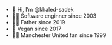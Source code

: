 - 👋 Hi, I’m @khaled-sadek
- 👨‍💻 Software enginner since 2003
- 👨‍👧 Father since 2019
- 🥦 Vegan since 2017
- ⚽‍🔴 Manchester United fan since 1999
